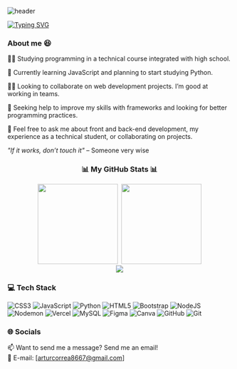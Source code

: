 ![header](https://capsule-render.vercel.app/api?type=venom&height=300&color=gradient&text=Hi👋%20My%20name%20is%20Artur😃&fontSize=60&section=header)

[![Typing SVG](https://readme-typing-svg.demolab.com?font=Fira+Code&weight=850&size=30&duration=2500&pause=2000&color=FF652F&center=true&vCenter=true&width=900&lines=Im+currently+a+SENAC+student+%F0%9F%99%87%E2%80%8D%E2%99%82%EF%B8%8F;Hope+you+like+my+projects+%F0%9F%92%BB%F0%9F%99%83)](https://git.io/typing-svg)

### About me 😆

👨‍💻 Studying programming in a technical course integrated with high school.

🧠 Currently learning JavaScript and planning to start studying Python.

👯‍♀️ Looking to collaborate on web development projects. I’m good at working in teams.

🤔 Seeking help to improve my skills with frameworks and looking for better programming practices.

💬 Feel free to ask me about front and back-end development, my experience as a technical student, or collaborating on projects.

_"If it works, don’t touch it"_ – Someone very wise


<h3 align="center">
  📊 My GitHub Stats 📊
</h3>
<div align="center">
  <img height="180em" src="https://github-readme-stats.vercel.app/api?username=arturcorrea1&show_icons=true&rank_icon=github&theme=codeSTACKr"> 
  <img height="180em" src="https://github-readme-stats.vercel.app/api/top-langs/?username=arturcorrea1&layout=compact&langs_count=7&theme=codeSTACKr"/>
</div>

<div align="center">
      <img heihgt="180em" src= "https://nirzak-streak-stats.vercel.app/?user=arturcorrea1&theme=codeSTACKr&hide_border=false">
</div>

### 💻 Tech Stack

![CSS3](https://img.shields.io/badge/css3-%231572B6.svg?style=for-the-badge&logo=css3&logoColor=white) ![JavaScript](https://img.shields.io/badge/javascript-%23323330.svg?style=for-the-badge&logo=javascript&logoColor=%23F7DF1E) ![Python](https://img.shields.io/badge/python-3670A0?style=for-the-badge&logo=python&logoColor=ffdd54) ![HTML5](https://img.shields.io/badge/html5-%23E34F26.svg?style=for-the-badge&logo=html5&logoColor=white) ![Bootstrap](https://img.shields.io/badge/bootstrap-%238511FA.svg?style=for-the-badge&logo=bootstrap&logoColor=white) ![NodeJS](https://img.shields.io/badge/node.js-6DA55F?style=for-the-badge&logo=node.js&logoColor=white) ![Nodemon](https://img.shields.io/badge/NODEMON-%23323330.svg?style=for-the-badge&logo=nodemon&logoColor=%BBDEAD) ![Vercel](https://img.shields.io/badge/vercel-%23000000.svg?style=for-the-badge&logo=vercel&logoColor=white) ![MySQL](https://img.shields.io/badge/mysql-4479A1.svg?style=for-the-badge&logo=mysql&logoColor=white) ![Figma](https://img.shields.io/badge/figma-%23F24E1E.svg?style=for-the-badge&logo=figma&logoColor=white) ![Canva](https://img.shields.io/badge/Canva-%2300C4CC.svg?style=for-the-badge&logo=Canva&logoColor=white) ![GitHub](https://img.shields.io/badge/github-%23121011.svg?style=for-the-badge&logo=github&logoColor=white) ![Git](https://img.shields.io/badge/git-%23F05033.svg?style=for-the-badge&logo=git&logoColor=white)



### 🌐 Socials
📫 Want to send me a message? Send me an email!  
📧 E-mail: [arturcorrea8667@gmail.com]  

<!-- Proudly created with GPRM ( https://gprm.itsvg.in ) -->



